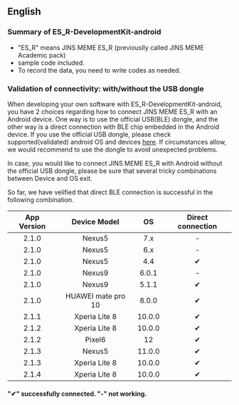 ## English

### Summary of ES_R-DevelopmentKit-android
* "ES_R" means JINS MEME ES_R (previouslly called JINS MEME Academic pack)
* sample code included.
* To record the data, you need to write codes as needed.

### Validation of connectivity: with/without the USB dongle
When developing your own software with ES_R-DevelopmentKit-android, you have 2 choices regarding how to connect JINS MEME ES_R with an Android device. One way is to use the official USB(BLE) dongle, and the other way is a direct connection with BLE chip embedded in the Android device. If you use the official USB dongle, please check supported(validated) android OS and devices [here](https://github.com/jins-meme/ES_R-DataLogger-for-Android).
If circumstances allow, we would recommend to use the dongle to avoid unexpected problems.

In case, you would like to connect JINS MEME ES_R with Android without the official USB dongle, please be sure that several tricky combinations between Device and OS exit. 

So far, we have velified that direct BLE connection is successful in the following combination. 

| App Version | Device Model | OS| Direct connection |
|:--:|:--:|:--:|:--:|
|2.1.0|Nexus5|7.x|-|
|2.1.0|Nexus5|6.x|-|
|2.1.0|Nexus5|4.4|✔|
|2.1.0|Nexus9|6.0.1|-|
|2.1.0|Nexus9|5.1.1|✔|
|2.1.0|HUAWEI mate pro 10|8.0.0|✔|
|2.1.1|Xperia Lite 8|10.0.0|✔|
|2.1.2|Xperia Lite 8|10.0.0|✔|
|2.1.2|Pixel6|12|✔|
|2.1.3|Nexus5|11.0.0|✔|
|2.1.3|Xperia Lite 8|10.0.0|✔|
|2.1.4|Xperia Lite 8|10.0.0|✔|

#### "✔" successfully connected. "-" not working.
